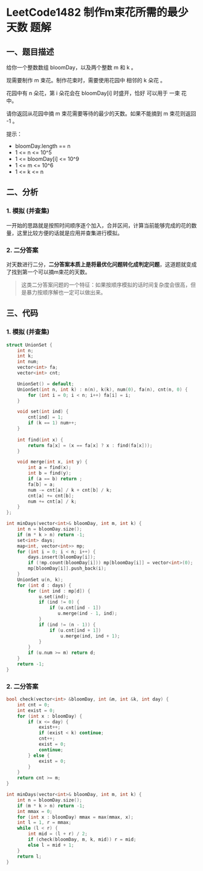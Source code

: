 # LeetCode1482 制作m束花所需的最少天数 题解

## 一、题目描述

给你一个整数数组 bloomDay，以及两个整数 m 和 k 。

现需要制作 m 束花。制作花束时，需要使用花园中 相邻的 k 朵花 。

花园中有 n 朵花，第 i 朵花会在 bloomDay[i] 时盛开，恰好 可以用于 一束 花中。

请你返回从花园中摘 m 束花需要等待的最少的天数。如果不能摘到 m 束花则返回 -1 。

提示：

+ bloomDay.length == n
+ 1 <= n <= 10^5
+ 1 <= bloomDay[i] <= 10^9
+ 1 <= m <= 10^6
+ 1 <= k <= n



## 二、分析

### 1. 模拟 (并查集)

一开始的思路就是按照时间顺序逐个加入，合并区间，计算当前能够完成的花的数量，这里比较方便的话就是应用并查集进行模拟。



### 2. 二分答案

对天数进行二分，**二分答案本质上是将最优化问题转化成判定问题**，这道题就变成了找到第一个可以摘m束花的天数。

> 这类二分答案问题的一个特征：如果按顺序模拟的话时间复杂度会很高，但是暴力按顺序解也一定可以做出来。



## 三、代码

### 1. 模拟 (并查集)

```c++
struct UnionSet {
    int n;
    int k;
    int num;
    vector<int> fa;
    vector<int> cnt;

    UnionSet() = default;
    UnionSet(int n, int k) : n(n), k(k), num(0), fa(n), cnt(n, 0) {
        for (int i = 0; i < n; i++) fa[i] = i;
    }

    void set(int ind) {
        cnt[ind] = 1;
        if (k == 1) num++;
    }
    
    int find(int x) {
        return fa[x] = (x == fa[x] ? x : find(fa[x]));
    }

    void merge(int x, int y) {
        int a = find(x);
        int b = find(y);
        if (a == b) return ;
        fa[b] = a;
        num -= cnt[a] / k + cnt[b] / k;
        cnt[a] += cnt[b];
        num += cnt[a] / k;
    }
};

int minDays(vector<int>& bloomDay, int m, int k) {
    int n = bloomDay.size();
    if (m * k > n) return -1;
    set<int> days;
    map<int, vector<int>> mp;
    for (int i = 0; i < n; i++) {
        days.insert(bloomDay[i]);
        if (!mp.count(bloomDay[i])) mp[bloomDay[i]] = vector<int>(0);
        mp[bloomDay[i]].push_back(i);
    }
    UnionSet u(n, k);
    for (int d : days) {
        for (int ind : mp[d]) {
            u.set(ind);
            if (ind != 0) {
                if (u.cnt[ind - 1])
                   u.merge(ind - 1, ind); 
            }
            if (ind != (n - 1)) {
                if (u.cnt[ind + 1])
                    u.merge(ind, ind + 1);
            }
        }
        if (u.num >= m) return d;
    }
    return -1;
}
```



### 2. 二分答案

```c++
bool check(vector<int> &bloomDay, int &m, int &k, int day) {
    int cnt = 0;
    int exist = 0;
    for (int x : bloomDay) {
        if (x <= day) {
            exist++;
            if (exist < k) continue;
            cnt++;
            exist = 0;
            continue;
        } else {
            exist = 0;
        }
    }
    return cnt >= m;
}

int minDays(vector<int>& bloomDay, int m, int k) {
    int n = bloomDay.size();
    if (m * k > n) return -1;
    int mmax = 0;
    for (int x : bloomDay) mmax = max(mmax, x);
    int l = 1, r = mmax;
    while (l < r) {
        int mid = (l + r) / 2;
        if (check(bloomDay, m, k, mid)) r = mid;
        else l = mid + 1;
    }
    return l;
}
```

